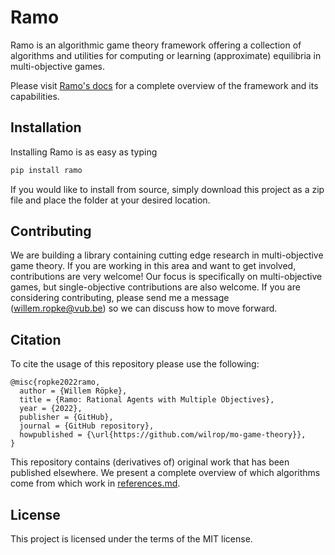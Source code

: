 # Ramo
Ramo is an algorithmic game theory framework offering a collection of algorithms and utilities for computing or learning (approximate) equilibria in multi-objective games.

Please visit [Ramo's docs](https://ramo.readthedocs.io/en/latest/) for a complete overview of the framework and its capabilities.

## Installation
Installing Ramo is as easy as typing
````python
pip install ramo
````

If you would like to install from source, simply download this project as a zip file and place the folder at your desired location.

## Contributing
We are building a library containing cutting edge research in multi-objective game theory. If you are working in this area and want to get involved, contributions are very welcome! Our focus is specifically on multi-objective games, but single-objective contributions are also welcome. If you are considering contributing, please send me a message (willem.ropke@vub.be) so we can discuss how to move forward.

## Citation
To cite the usage of this repository please use the following:
```
@misc{ropke2022ramo,
  author = {Willem Röpke},
  title = {Ramo: Rational Agents with Multiple Objectives},
  year = {2022},
  publisher = {GitHub},
  journal = {GitHub repository},
  howpublished = {\url{https://github.com/wilrop/mo-game-theory}},
}
```
This repository contains (derivatives of) original work that has been published elsewhere. We present a complete overview of which algorithms come from which work in [references.md](references.md).

## License
This project is licensed under the terms of the MIT license.

